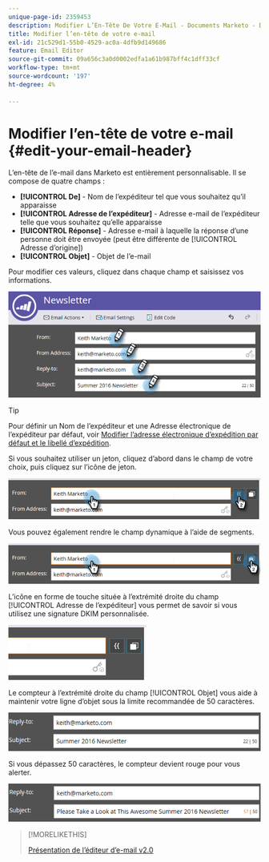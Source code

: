```yaml
---
unique-page-id: 2359453
description: Modifier L’En-Tête De Votre E-Mail - Documents Marketo - Documentation Du Produit
title: Modifier l’en-tête de votre e-mail
exl-id: 21c529d1-55b0-4529-ac0a-4dfb9d149686
feature: Email Editor
source-git-commit: 09a656c3a0d0002edfa1a61b987bff4c1dff33cf
workflow-type: tm+mt
source-wordcount: '197'
ht-degree: 4%

---
```


# Modifier l’en-tête de votre e-mail {#edit-your-email-header}

L’en-tête de l’e-mail dans Marketo est entièrement personnalisable. Il se compose de quatre champs :

* **[!UICONTROL De]** - Nom de l’expéditeur tel que vous souhaitez qu’il apparaisse
* **[!UICONTROL Adresse de l’expéditeur]** - Adresse e-mail de l’expéditeur telle que vous souhaitez qu’elle apparaisse
* **[!UICONTROL Réponse]** - Adresse e-mail à laquelle la réponse d’une personne doit être envoyée (peut être différente de [!UICONTROL Adresse d’origine])
* **[!UICONTROL Objet]** - Objet de l’e-mail

Pour modifier ces valeurs, cliquez dans chaque champ et saisissez vos informations.

![](assets/one-3.png)

>[!TIP]
>
>Pour définir un Nom de l’expéditeur et une Adresse électronique de l’expéditeur par défaut, voir [Modifier l’adresse électronique d’expédition par défaut et le libellé d’expédition](/help/marketo/product-docs/administration/email-setup/change-the-default-from-email-and-from-label.md).

Si vous souhaitez utiliser un jeton, cliquez d’abord dans le champ de votre choix, puis cliquez sur l’icône de jeton.

![](assets/two-3.png)

Vous pouvez également rendre le champ dynamique à l’aide de segments.

![](assets/three-2.png)

L’icône en forme de touche située à l’extrémité droite du champ [!UICONTROL Adresse de l’expéditeur] vous permet de savoir si vous utilisez une signature DKIM personnalisée.

![](assets/four-2.png)

Le compteur à l’extrémité droite du champ [!UICONTROL Objet] vous aide à maintenir votre ligne d’objet sous la limite recommandée de 50 caractères.

![](assets/five-1.png)

Si vous dépassez 50 caractères, le compteur devient rouge pour vous alerter.

![](assets/six-1.png)

>[!MORELIKETHIS]
>
>[Présentation de l’éditeur d’e-mail v2.0](/help/marketo/product-docs/email-marketing/general/email-editor-2/email-editor-v2-0-overview.md)
